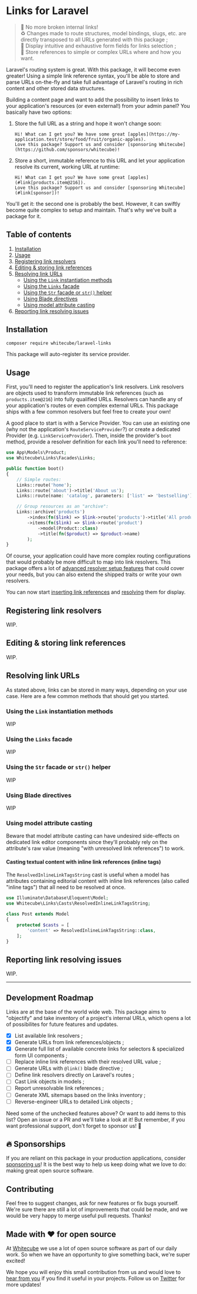 # Links for Laravel

> 🔗 No more broken internal links!  
> ♻️ Changes made to route structures, model bindings, slugs, etc. are directly transposed to all URLs generated with this package ;  
> 🎯 Display intuitive and exhaustive form fields for links selection ;  
> 💾 Store references to simple or complex URLs where and how you want.

Laravel's routing system is great. With this package, it will become even greater! Using a simple link reference syntax, you'll be able to store and parse URLs on-the-fly and take full advantage of Laravel's routing in rich content and other stored data structures.

Building a content page and want to add the possibility to insert links to your application's resources (or even external!) from your admin panel? You basically have two options:

1. Store the full URL as a string and hope it won't change soon:
    ```
    Hi! What can I get you? We have some great [apples](https://my-application.test/store/food/fruit/organic-apples).
    Love this package? Support us and consider [sponsoring Whitecube](https://github.com/sponsors/whitecube)!
    ```
2. Store a short, immutable reference to this URL and let your application resolve its current, working URL at runtime:
    ```
    Hi! What can I get you? We have some great [apples](#link[products.item@216]).
    Love this package? Support us and consider [sponsoring Whitecube](#link[sponsor])!
    ```

You'll get it: the second one is probably the best. However, it can swiftly become quite complex to setup and maintain. That's why we've built a package for it.

## Table of contents

1. [Installation](#installation)
2. [Usage](#usage)
3. [Registering link resolvers](#registering-link-resolvers)
4. [Editing & storing link references](#editing--storing-link-references)
5. [Resolving link URLs](#resolving-link-urls)
    - [Using the `Link` instantiation methods](#using-the-link-instantiation-methods)
    - [Using the `Links` facade](#using-the-links-facade)
    - [Using the `Str` facade or `str()` helper](#using-the-str-facade-or-str-helper)
    - [Using Blade directives](#using-blade-directives)
    - [Using model attribute casting](#using-model-attribute-casting)
6. [Reporting link resolving issues](#reporting-link-resolving-issues)

## Installation

```bash
composer require whitecube/laravel-links
```

This package will auto-register its service provider.

## Usage

First, you'll need to register the application's link resolvers. Link resolvers are objects used to transform immutable link references (such as `products.item@216`) into fully qualified URLs. Resolvers can handle any of your application's routes or even complex external URLs. This package ships with a few common resolvers but feel free to create your own!

A good place to start is with a Service Provider. You can use an existing one (why not the application's `RouteServiceProvider`?) or create a dedicated Provider (e.g. `LinkServiceProvider`). Then, inside the provider's `boot` method, provide a resolver definition for each link you'll need to reference:

```php
use App\Models\Product;
use Whitecube\Links\Facades\Links;

public function boot()
{
    // Simple routes:
    Links::route('home');
    Links::route('about')->title('About us');
    Links::route(name: 'catalog', parameters: ['list' => 'bestselling'])->title('Popular products');

    // Group resources as an "archive":
    Links::archive('products')
        ->index(fn($link) => $link->route('products')->title('All products'))
        ->items(fn($link) => $link->route('product')
            ->model(Product::class)
            ->title(fn($product) => $product->name)
        );
}
```

Of course, your application could have more complex routing configurations that would probably be more difficult to map into link resolvers. This package offers a lot of [advanced resolver setup features](#registering-link-resolvers) that could cover your needs, but you can also extend the shipped traits or write your own resolvers.

You can now start [inserting link references](#editing--storing-link-references) and [resolving](#resolving-link-urls) them for display.

## Registering link resolvers

WIP.

## Editing & storing link references

WIP.

## Resolving link URLs

As stated above, links can be stored in many ways, depending on your use case. Here are a few common methods that should get you started.

### Using the `Link` instantiation methods

WIP

### Using the `Links` facade

WIP

### Using the `Str` facade or `str()` helper

WIP

### Using Blade directives

WIP

### Using model attribute casting

Beware that model attribute casting can have undesired side-effects on dedicated link editor components since they'll probably rely on the attribute's raw value (meaning "with unresolved link references") to work.

#### Casting textual content with inline link references (inline tags)

The `ResolvedInlineLinkTagsString` cast is useful when a model has attributes containing editorial content with inline link references (also called "inline tags") that all need to be resolved at once.

```php
use Illuminate\Database\Eloquent\Model;
use Whitecube\Links\Casts\ResolvedInlineLinkTagsString;

class Post extends Model
{
    protected $casts = [
        'content' => ResolvedInlineLinkTagsString::class,
    ];
}
```

## Reporting link resolving issues

WIP.

---

## Development Roadmap

Links are at the base of the world wide web. This package aims to "objectify" and take inventory of a project's internal URLs, which opens a lot of possibilites for future features and updates.

- [x] List available link resolvers ;
- [x] Generate URLs from link references/objects ;
- [x] Generate full list of available concrete links for selectors & specialized form UI components ;
- [ ] Replace inline link references with their resolved URL value ;
- [ ] Generate URLs with `@link()` blade directive ;
- [ ] Define link resolvers directly on Laravel's routes ;
- [ ] Cast Link objects in models ;
- [ ] Report unresolvable link references ;
- [ ] Generate XML sitemaps based on the links inventory ;
- [ ] Reverse-engineer URLs to detailed Link objects ;

Need some of the unchecked features above? Or want to add items to this list? Open an issue or a PR and we'll take a look at it! But remember, if you want professional support, don't forget to sponsor us! 🤗

## 🔥 Sponsorships 

If you are reliant on this package in your production applications, consider [sponsoring us](https://github.com/sponsors/whitecube)! It is the best way to help us keep doing what we love to do: making great open source software.

## Contributing

Feel free to suggest changes, ask for new features or fix bugs yourself. We're sure there are still a lot of improvements that could be made, and we would be very happy to merge useful pull requests. Thanks!

## Made with ❤️ for open source

At [Whitecube](https://www.whitecube.be) we use a lot of open source software as part of our daily work.
So when we have an opportunity to give something back, we're super excited!

We hope you will enjoy this small contribution from us and would love to [hear from you](mailto:hello@whitecube.be) if you find it useful in your projects. Follow us on [Twitter](https://twitter.com/whitecube_be) for more updates!
